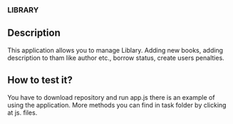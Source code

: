### LIBRARY

## Description

This application allows you to manage Liblary. Adding new books, adding description to tham like author etc., borrow status, create users penalties.



## How to test it?

You have to download repository and run app.js there is an example of using the application. More methods you can find in task folder by clicking at js. files.
